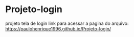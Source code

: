 # Projeto-login
projeto tela de login
link para acessar a pagina do arquivo: https://paulohenrique1996.github.io/Projeto-login/
